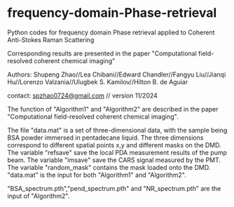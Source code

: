# frequency-domain-Phase-retrieval
Python codes for frequency domain Phase retrieval applied to Coherent Anti-Stokes Raman Scattering

Corresponding results are presented in the paper "Computational field-resolved coherent chemical imaging"

Authors: Shupeng Zhao//Lea Chibani//Edward Chandler//Fangyu Liu//Jianqi Hu//Lorenzo Valzania//Ulugbek S. Kamilov//Hilton B. de Aguiar

contact: spzhao0724@gmail.com   //  version 11/2024


The function of "Algorithm1" and "Algorithm2" are described in the paper "Computational field-resolved coherent chemical imaging".

The file "data.mat" is a set of three-dimensional data, with the sample being BSA powder immersed in pentadecane liquid. The three dimensions correspond to different spatial points x,y and different masks on the DMD. The variable "refsave" save the local PDA measurement results of the pump beam. The variable "imsave" save the CARS signal measured by the PMT. The variable "random_mask" contains the mask loaded onto the DMD.  "data.mat" is the input for both "Algorithm1" and "Algorithm2".

"BSA_spectrum.pth","pend_spectrum.pth" and "NR_spectrum.pth" are the input of "Algorithm2".
